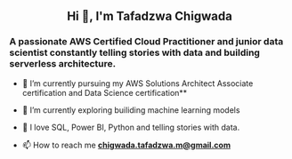 
<h2 align="center">Hi 👋, I'm Tafadzwa Chigwada</h2>
<h3 align="left">A passionate AWS Certified Cloud Practitioner and junior data scientist constantly telling stories with data and building serverless architecture.</h3>

- 🔭 I’m currently pursuing my AWS Solutions Architect Associate certification and Data Science certification**

- 🌱 I’m currently exploring builiding machine learning models

- 🤝 I love  SQL, Power BI, Python and telling stories with data.

- 📫 How to reach me **chigwada.tafadzwa.m@gmail.com**
